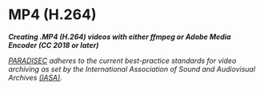 # MP4 (H.264)

***Creating .MP4 (H.264) videos with either ffmpeg or Adobe Media Encoder (CC 2018 or later)***

*[PARADISEC](https://paradisec.org) adheres to the current best-practice standards for video archiving as set by the International Association of Sound and Audiovisual Archives [(IASA)](https://www.iasa-web.org/).*

